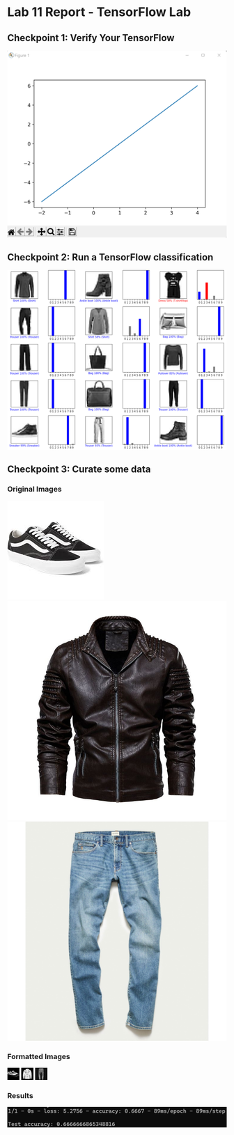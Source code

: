 # Lab 11 Report - TensorFlow Lab

## Checkpoint 1: Verify Your TensorFlow
<img src="images/first_figure.png">

## Checkpoint 2: Run a TensorFlow classification
<img src="images/classification.png">

## Checkpoint 3: Curate some data
### Original Images
<img src="images/shoes.jpg">
<img src="images/jacket.jpg">
<img src="images/jeans.jpg">

### Formatted Images
<img src="images/shoes_formatted.jpg">
<img src="images/jacket_formatted.jpg">
<img src="images/jeans_formatted.jpg">

### Results
<img src="images/results.png">
